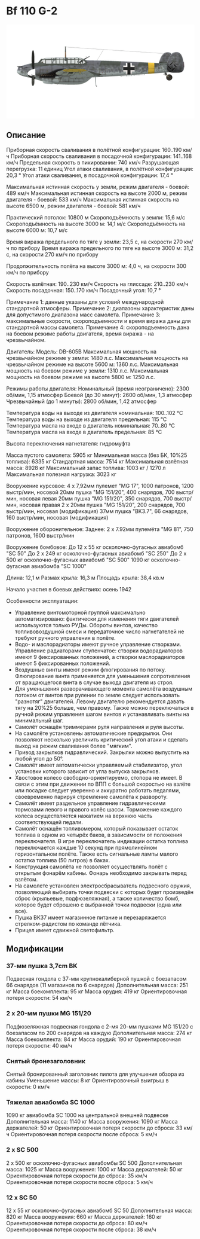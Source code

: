 # Bf 110 G-2

![bf110g2](../images/bf110g2.png)

## Описание

Приборная скорость сваливания в полётной конфигурации: 160..190 км/ч
Приборная скорость сваливания в посадочной конфигурации: 141..168 км/ч
Предельная скорость в пикировании: 740 км/ч
Разрушающая перегрузка: 11 единиц
Угол атаки сваливания, в полётной конфигурации: 20,3 °
Угол атаки сваливания, в посадочной конфигурации: 17,4 °

Максимальная истинная скорость у земли, режим двигателя - боевой: 489 км/ч
Максимальная истинная скорость на высоте 2000 м, режим двигателя - боевой: 533 км/ч
Максимальная истинная скорость на высоте 6500 м, режим двигателя - боевой: 581 км/ч

Практический потолок: 10800 м
Скороподъёмность у земли: 15,6 м/с
Скороподъёмность на высоте 3000 м: 14,1 м/с
Скороподъёмность на высоте 6000 м: 10,7 м/с

Время виража предельного по тяге у земли: 23,5 с, на скорости 270 км/ч по прибору
Время виража предельного по тяге на высоте 3000 м: 31,2 с, на скорости 270 км/ч по прибору

Продолжительность полёта на высоте 3000 м: 4,0 ч, на скорости 300 км/ч по прибору

Скорость взлётная: 190..230 км/ч
Скорость на глиссаде: 210..230 км/ч
Скорость посадочная: 150..170 км/ч
Посадочный угол: 10,7 °

Примечание 1: данные указаны для условий международной стандартной атмосферы.
Примечание 2: диапазоны характеристик даны для допустимого диапазона масс самолета.
Примечание 3: максимальные скорости, скороподъемности и время виража даны для стандартной массы самолета.
Примечание 4: скороподъемность дана на боевом режиме работы двигателя, время виража - на чрезвычайном.

Двигатель:
Модель: DB-605B
Максимальная мощность на чрезвычайном режиме у земли: 1480 л.с.
Максимальная мощность на чрезвычайном режиме на высоте 5600 м: 1360 л.с.
Максимальная мощность на боевом режиме у земли: 1310 л.с.
Максимальная мощность на боевом режиме на высоте 5800 м: 1250 л.с.

Режимы работы двигателя:
Номинальный (время неограничено): 2300 об/мин, 1,15 атмосфер
Боевой (до 30 минут): 2600 об/мин, 1,3 атмосфер
Чрезвычайный (до 1 минуты): 2800 об/мин, 1,42 атмосфер

Температура воды на выходе из двигателя номинальная: 100..102 °С
Температура воды на выходе из двигателя предельная: 115 °С
Температура масла на входе в двигатель номинальная: 70..80 °С
Температура масла на входе в двигатель предельная: 85 °С

Высота переключения нагнетателя: гидромуфта 

Масса пустого самолета: 5905 кг
Минимальная масса (без БК, 10%25 топлива): 6335 кг
Стандартная масса: 7514 кг
Максимальная взлётная масса: 8928 кг
Максимальный запас топлива: 1003 кг / 1270 л
Максимальная полезная нагрузка: 3023 кг

Вооружение курсовое:
4 x 7,92мм пулемет "MG 17", 1000 патронов, 1200 выстр/мин, носовой
20мм пушка "MG 151/20", 400 снарядов, 700 выстр/мин, носовая левая
20мм пушка "MG 151/20", 350 снарядов, 700 выстр/мин, носовая правая
2 x 20мм пушка "MG 151/20", 200 снарядов, 700 выстр/мин, носовая (модификация)
37мм пушка "BK3.7", 66 снарядов, 160 выстр/мин, носовая (модификация)

Вооружение оборонительное:
Заднее: 2 x 7.92мм пулемёта "MG 81", 750 патронов, 1600 выстр/мин

Вооружение бомбовое:
До 12 x 55 кг осколочно-фугасных авиабомб "SC 50"
До 2 x 249 кг осколочно-фугасных авиабомб "SC 250"
До 2 x 500 кг осколочно-фугасных авиабомб "SC 500"
1090 кг осколочно-фугасная авиабомба "SC 1000"

Длина: 12,1 м
Размах крыла: 16,3 м
Площадь крыла: 38,4 кв.м

Начало участия в боевых действиях: осень 1942

Особенности эксплуатации:
- Управление винтомоторной группой максимально автоматизировано: фактически для изменения тяги двигателей используются только РУДы. Обороты винтов, качество топливовоздушной смеси и передаточное число нагнетателей не требуют ручного управления в полёте.
- Водо- и маслорадиаторы имеют ручное управление створками. Управление радиаторами ступенчатое: створки водорадиаторов имеют 9 фиксированных положений, а створки маслорадиаторов имеют 5 фиксированных положений.
- Воздушные винты имеют режим флюгирования по потоку. Флюгирование винта применяется для уменьшения сопротивления от вращающегося винта в случае выхода двигателя из строя.
- Для уменьшения разворачивающего момента самолёта воздушным потоком от винтов при рулении по земле следует использовать "разнотяг" двигателей. Левому двигателю рекомендуется давать тягу на 20%25 больше, чем правому. Также можно переключаться в ручной режим управления шагом винтов и устанавливать винты на минимальный шаг.
- Самолёт оснащён триммерами руля направления и руля высоты.
- На самолёте установлены автоматические предкрылки. Они позволяют несколько увеличить критический угол атаки и сделать выход на режим сваливания более "мягким".
- Привод закрылков гидравлический. Закрылки можно выпустить на любой угол до 50°.
- Самолёт имеет автоматически управляемый стабилизатор, угол установки которого зависит от угла выпуска закрылков.
- Хвостовое колесо свободно-ориентируемо, стопора не имеет. В связи с этим при движении по ВПП с большой скоростью на взлёте или посадке следует уверенно и аккуратно работать педалями, своевременно парируя стремление самолёта к развороту.
- Самолёт имеет раздельное управление гидравлическими тормозами левого и правого колёс шасси. Торможение каждого колеса осуществляется нажатием на верхнюю часть соответствующей педали.
- Самолёт оснащён топливомером, который показывает остаток топлива в одном из четырёх баков, в зависимости от положения переключателя. В игре переключатель индикации остатка топлива переключается каждые 10 секунд при прямолинейном горизонтальном полёте. Также есть сигнальные лампы малого остатка топлива (50 литров) в баках.
- Конструкция самолёта не позволяет осуществлять полёт с открытым фонарём кабины. Фонарь необходимо закрывать перед взлётом.
- На самолете установлен электросбрасыватель подвесного оружия, позволяющий выбирать точки подвески с которых будет произведён сброс (крыльевые, подфюзеляжная), а также количество бомб, которое будет сброшено с выбранной точки подвески (одна или все).
- Пушка BK37 имеет магазинное питание и перезаряжается стрелком-радистом по команде лётчика.
- Прицел имеет сдвижной светофильтр.

## Модификации


### 37-мм пушка 3,7cm BK

Подвесная гондола с 37-мм крупнокалиберной пушкой с боезапасом 66 снарядов (11 магазинов по 6 снарядов)
Дополнительная масса: 251 кг
Масса боекомплекта: 95 кг
Масса орудия: 419 кг
Ориентировочная потеря скорости: 54 км/ч

### 2 x 20-мм пушки MG 151/20

Подфюзеляжная подвесная гондола с 2-мя 20-мм пушками MG 151/20 с боезапасом по 200 снарядов на каждую
Дополнительная масса: 274 кг
Масса боекомплекта: 84 кг
Масса орудий: 190 кг
Ориентировочная потеря скорости: 40 км/ч﻿

### Снятый бронезаголовник

Снятый бронированный заголовник пилота для улучшения обзора из кабины
Уменьшение массы: 8 кг
Ориентировочный выигрыш в скорости: 0 км/ч

### Тяжелая авиабомба SC 1000

1090 кг авиабомба SC 1000 на центральной внешней подвеске
Дополнительная масса: 1140 кг
Масса вооружения: 1090 кг
Масса держателей: 50 кг
Ориентировочная потеря скорости до сброса: 33 км/ч
Ориентировочная потеря скорости после сброса: 5 км/ч

### 2 x SC 500

2 x 500 кг осколочно-фугасных авиабомбы SC 500
Дополнительная масса: 1025 кг
Масса вооружения: 1000 кг
Масса держателей: 50 кг
Ориентировочная потеря скорости до сброса: 35 км/ч
Ориентировочная потеря скорости после сброса: 5 км/ч

### 12 x SC 50

12 x 55 кг осколочно-фугасных авиабомб SC 50
Дополнительная масса: 820 кг
Масса вооружения: 660 кг
Масса держателей: 160 кг
Ориентировочная потеря скорости до сброса: 80 км/ч
Ориентировочная потеря скорости после сброса: 38 км/ч